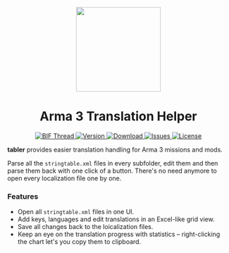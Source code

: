 <p align="center">
  <img src="https://github.com/bux578/tabler/blob/master/tabler/Content/Icon-256.png"
       width="192" />
</p>
<h1 align="center">Arma 3 Translation Helper</h1>
<p align="center">
  <a href="http://forums.bistudio.com/showthread.php?180825-tabler-Arma-3-Translation-Helper&p=2736174&viewfull=1#post2736174">
    <img src="https://img.shields.io/badge/BIF-Thread-lightgrey.svg?style=flat"
         alt="BIF Thread" />
  </a>
  <a href="https://github.com/bux578/tabler/releases">
    <img src="http://img.shields.io/badge/Version-0.4.2-green.svg?style=flat"
         alt="Version" />
  </a>
  <a href="https://github.com/bux578/tabler/releases/download/v0.4.2/tabler-v0.4.2.zip">
    <img src="http://img.shields.io/badge/Download-426_KB-blue.svg?style=flat"
         alt="Download" />
  </a>
  <a href="https://github.com/bux578/tabler/issues">
    <img src="http://img.shields.io/github/issues-raw/bux578/tabler.svg?style=flat&label=Issues"
         alt="Issues" />
  </a>
  <a href="http://creativecommons.org/licenses/by-sa/4.0">
    <img src="http://img.shields.io/badge/License-CC_BY--SA-red.svg?style=flat"
         alt="License" />
  </a>
</p>
<p>
<strong>tabler</strong> provides easier translation handling for Arma 3 missions and mods.
</p>
<p>
Parse all the <code>stringtable.xml</code> files in every subfolder, edit them and then parse them back with one click of a button. There's no need anymore to open every localization file one by one.
</p>
<h3>Features</h3>
<ul>
  <li>Open all <code>stringtable.xml</code> files in one UI.</li>
  <li>Add keys, languages and edit translations in an Excel-like grid view.</li>
  <li>Save all changes back to the loicalization files.</li>
  <li>Keep an eye on the translation progress with statistics – right-clicking the chart let's you copy them to clipboard.</li>
</ul>
<!--
<hr>
<sub><strong>tabler</strong> by <a xmlns:cc="http://creativecommons.org/ns#" href="https://github.com/bux578" property="cc:attributionName" rel="cc:attributionURL">bux578</a> is licensed under a <a rel="license" href="http://creativecommons.org/licenses/by-sa/4.0/">Creative Commons Attribution-ShareAlike 4.0 International License</a></sub><br /><a rel="license" href="http://creativecommons.org/licenses/by-sa/4.0/"><img alt="Creative Commons License" style="border-width:0" src="https://i.creativecommons.org/l/by-sa/4.0/80x15.png" /></a>
-->
